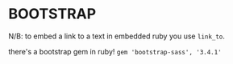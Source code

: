 # BOOTSTRAP

N/B: to embed a link to a text in embedded ruby you use `link_to`.

there's a bootstrap gem in ruby! `gem 'bootstrap-sass', '3.4.1'`
